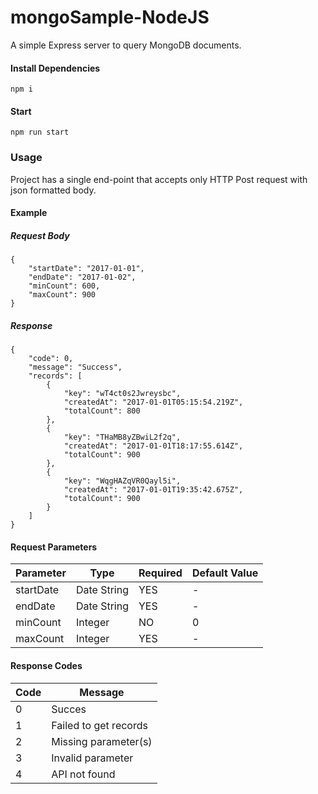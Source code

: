 # mongoSample-NodeJS

A simple Express server to query MongoDB documents.

#### Install Dependencies

```
npm i
```

#### Start

```
npm run start
```


### Usage

Project has a single end-point that accepts only HTTP Post request with json formatted body.

#### Example

##### Request Body

```
{
	"startDate": "2017-01-01",
	"endDate": "2017-01-02",
	"minCount": 600,
	"maxCount": 900
}
```

##### Response

```
{
    "code": 0,
    "message": "Success",
    "records": [
        {
            "key": "wT4ct0s2Jwreysbc",
            "createdAt": "2017-01-01T05:15:54.219Z",
            "totalCount": 800
        },
        {
            "key": "THaMB8yZBwiL2f2q",
            "createdAt": "2017-01-01T18:17:55.614Z",
            "totalCount": 900
        },
        {
            "key": "WqgHAZqVR0Qayl5i",
            "createdAt": "2017-01-01T19:35:42.675Z",
            "totalCount": 900
        }
    ]
}
```


#### Request Parameters

| Parameter  |     Type    | Required | Default Value |
| ---------- | ----------- | -------- | ------------- |
| startDate  | Date String |    YES   |       -       |
|  endDate   | Date String |    YES   |       -       |
|  minCount  |   Integer   |    NO    |       0       |
|  maxCount  |   Integer   |    YES   |       -       |


#### Response Codes

| Code | Message |
| ---- | ------- |
|  0   |  Succes |
|  1   | Failed to get records |
|  2   | Missing parameter(s) |
|  3   | Invalid parameter |
|  4   | API not found |

